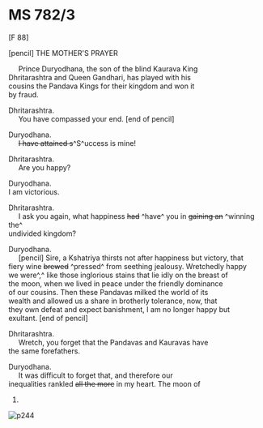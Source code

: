 # MS 782/3

[F 88]

[pencil] THE MOTHER'S PRAYER

&nbsp;&nbsp;&nbsp;&nbsp;&nbsp;Prince Duryodhana, the son of the blind Kaurava King \
Dhritarashtra and Queen Gandhari, has played with his \
cousins the Pandava Kings for their kingdom and won it \
by fraud. 

Dhritarashtra. \
&nbsp;&nbsp;&nbsp;&nbsp;&nbsp;You have compassed your end. [end of pencil]

Duryodhana. \
&nbsp;&nbsp;&nbsp;&nbsp;&nbsp;~~I have attained s~~^S^uccess is mine! 

Dhritarashtra. \
&nbsp;&nbsp;&nbsp;&nbsp;&nbsp;Are you happy?

Duryodhana. \
I am victorious. 

Dhritarashtra. \
&nbsp;&nbsp;&nbsp;&nbsp;&nbsp;I ask you again, what happiness ~~had~~ ^have^ you in ~~gaining an~~ ^winning the^ \
undivided kingdom? 

Duryodhana. \
&nbsp;&nbsp;&nbsp;&nbsp;&nbsp;[pencil] Sire, a Kshatriya thirsts not after happiness but victory, that \
fiery wine ~~brewed~~ ^pressed^ from seething jealousy. Wretchedly happy \
we were^,^ like those inglorious stains that lie idly on the breast of \
the moon, when we lived in peace under the friendly dominance \
of our cousins. Then these Pandavas milked the world of its \
wealth and allowed us a share in brotherly tolerance, now, that \
they own defeat and expect banishment, I am no longer happy but \
exultant. [end of pencil]

Dhritarashtra. \
&nbsp;&nbsp;&nbsp;&nbsp;&nbsp;Wretch, you forget that the Pandavas and Kauravas have \
the same forefathers. 

Duryodhana. \
&nbsp;&nbsp;&nbsp;&nbsp;&nbsp;It was difficult to forget that, and therefore our \
inequalities rankled ~~all the more~~ in my heart. The moon of 

1.
![p244](MS782_3-244.jpg)

